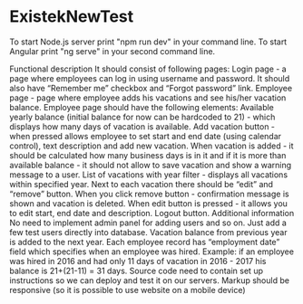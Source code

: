 # ExistekNewTest

   To start Node.js server print "npm run dev" in your command line.
   To start Angular print "ng serve" in your second command line.


Functional description 
It should consist of following pages:
   Login page - a page where employees can log in using username and password. It should also have “Remember me” checkbox and “Forgot password” link.
   Employee page - page where employee adds his vacations and see his/her vacation balance.
   Employee page should have the following elements:
   Available yearly balance (initial balance for now can be hardcoded to 21) - which displays how many days of vacation is available.
   Add vacation button - when pressed allows employee to set start and end date (using calendar control), text description and add new vacation. When vacation is added - it should be calculated how many business days is in it and if it is more than available balance - it should not allow to save vacation and show a warning message to a user.
   List of vacations with year filter - displays all vacations within specified year. Next to each vacation there should be “edit” and “remove” button. When you click remove button - confirmation message is shown and vacation is deleted. When edit button is pressed - it allows you to edit start, end date and description.
   Logout button.
Additional information
   No need to implement admin panel for adding users and so on. Just add a few test users directly into database.
   Vacation balance from previous year is added to the next year. Each employee record has “employment date” field which specifies when an employee was hired. Example: if an employee was hired in 2016 and had only 11 days of vacation in 2016 - 2017 his balance is 21+(21-11) = 31 days.
   Source code need to contain set up instructions so we can deploy and test it on our servers.
   Markup should be responsive (so it is possible to use website on a mobile device)
